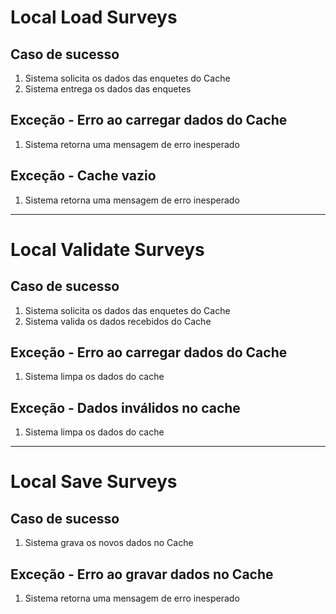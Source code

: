 # Local Load Surveys

## Caso de sucesso
1. Sistema solicita os dados das enquetes do Cache
2. Sistema entrega os dados das enquetes

## Exceção - Erro ao carregar dados do Cache
1. Sistema retorna uma mensagem de erro inesperado

## Exceção - Cache vazio
1. Sistema retorna uma mensagem de erro inesperado

---

# Local Validate Surveys

## Caso de sucesso
1. Sistema solicita os dados das enquetes do Cache
2. Sistema valida os dados recebidos do Cache

## Exceção - Erro ao carregar dados do Cache
1. Sistema limpa os dados do cache

## Exceção - Dados inválidos no cache
1. Sistema limpa os dados do cache

---

# Local Save Surveys

## Caso de sucesso
1. Sistema grava os novos dados no Cache

## Exceção - Erro ao gravar dados no Cache
1. Sistema retorna uma mensagem de erro inesperado